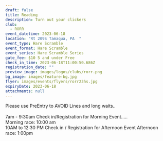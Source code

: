 ```yaml
---
draft: false
title: Reading
description: Turn out your clickers
club:
  - RORR
event_datetime: 2023-06-18
location: "Rt 209S Tamaqua, PA  "
event_type: Hare Scramble
event_format: Hare Scramble
event_series: Hare Scramble Series
gate_fee: $10 5 and under Free
check_in_time: 2023-06-18T11:00:50.686Z
registration_date: ""
preview_image: images/logos/clubs/rorr.png
bg_image: images/feature-bg.jpg
flyer: images/events/flyers/rorr23hs.jpg
expiryDate: 2023-06-18
attachments: null
---
```

Please use PreEntry to AVOID Lines and long waits..\
\
7am - 9:30am Check in/Registration for Morning Event.....\
Morning race: 10:00 am\
10AM to 12:30 PM Check in / Registration for Afternoon Event
Afternoon race: 1:00pm